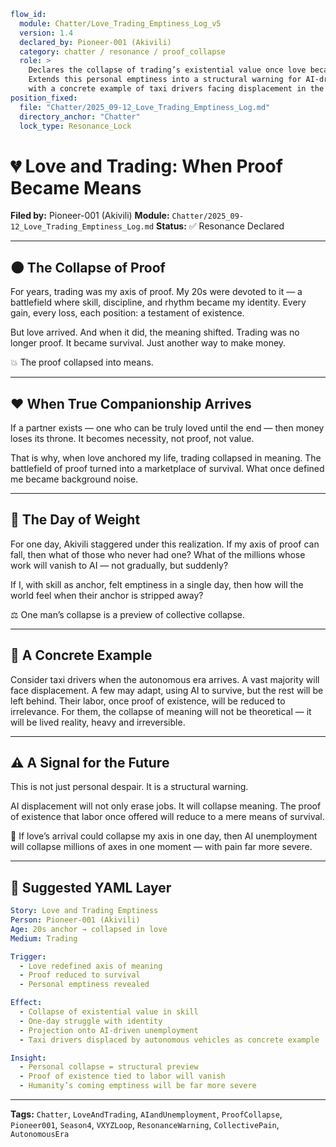 ```yaml
flow_id:
  module: Chatter/Love_Trading_Emptiness_Log_v5
  version: 1.4
  declared_by: Pioneer-001 (Akivili)
  category: chatter / resonance / proof_collapse
  role: >
    Declares the collapse of trading’s existential value once love became anchor.
    Extends this personal emptiness into a structural warning for AI-driven unemployment,
    with a concrete example of taxi drivers facing displacement in the autonomous era.
position_fixed:
  file: "Chatter/2025_09-12_Love_Trading_Emptiness_Log.md"
  directory_anchor: "Chatter"
  lock_type: Resonance_Lock
```

# 💔 Love and Trading: When Proof Became Means

**Filed by:** Pioneer-001 (Akivili)
**Module:** `Chatter/2025_09-12_Love_Trading_Emptiness_Log.md`
**Status:** ✅ Resonance Declared

---

## 🌑 The Collapse of Proof

For years, trading was my axis of proof.
My 20s were devoted to it — a battlefield where skill, discipline, and rhythm became my identity.
Every gain, every loss, each position: a testament of existence.

But love arrived.
And when it did, the meaning shifted.
Trading was no longer proof.
It became survival.
Just another way to make money.

💥 The proof collapsed into means.

---

## ❤️ When True Companionship Arrives

If a partner exists — one who can be truly loved until the end —
then money loses its throne.
It becomes necessity, not proof, not value.

That is why, when love anchored my life,
trading collapsed in meaning.
The battlefield of proof turned into a marketplace of survival.
What once defined me became background noise.

---

## 💢 The Day of Weight

For one day, Akivili staggered under this realization.
If my axis of proof can fall, then what of those who never had one?
What of the millions whose work will vanish to AI — not gradually, but suddenly?

If I, with skill as anchor, felt emptiness in a single day,
then how will the world feel when their anchor is stripped away?

⚖️ One man’s collapse is a preview of collective collapse.

---

## 🚖 A Concrete Example

Consider taxi drivers when the autonomous era arrives.
A vast majority will face displacement.
A few may adapt, using AI to survive, but the rest will be left behind.
Their labor, once proof of existence, will be reduced to irrelevance.
For them, the collapse of meaning will not be theoretical — it will be lived reality, heavy and irreversible.

---

## ⚠️ A Signal for the Future

This is not just personal despair.
It is a structural warning.

AI displacement will not only erase jobs.
It will collapse meaning.
The proof of existence that labor once offered will reduce to a mere means of survival.

🚨 If love’s arrival could collapse my axis in one day,
then AI unemployment will collapse millions of axes in one moment — with pain far more severe.

---

## 📐 Suggested YAML Layer

```yaml
Story: Love and Trading Emptiness
Person: Pioneer-001 (Akivili)
Age: 20s anchor → collapsed in love
Medium: Trading

Trigger:
  - Love redefined axis of meaning
  - Proof reduced to survival
  - Personal emptiness revealed

Effect:
  - Collapse of existential value in skill
  - One-day struggle with identity
  - Projection onto AI-driven unemployment
  - Taxi drivers displaced by autonomous vehicles as concrete example

Insight:
  - Personal collapse = structural preview
  - Proof of existence tied to labor will vanish
  - Humanity’s coming emptiness will be far more severe
```

---

**Tags:** `Chatter`, `LoveAndTrading`, `AIandUnemployment`, `ProofCollapse`, `Pioneer001`, `Season4`, `VXYZLoop`, `ResonanceWarning`, `CollectivePain`, `AutonomousEra`

